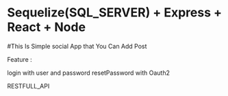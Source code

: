 # Sequelize(SQL_SERVER) + Express + React + Node 

#This Is Simple social App that You Can Add Post 

Feature :

login with user and password
resetPassword with Oauth2

RESTFULL_API


